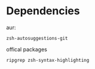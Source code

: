 # Dependencies

aur:

`zsh-autosuggestions-git`

offical packages

`ripgrep zsh-syntax-highlighting`


